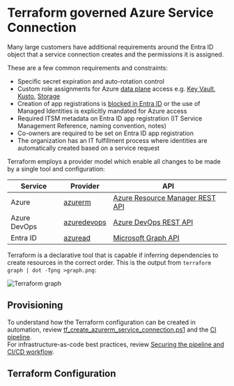 # Terraform governed Azure Service Connection

Many large customers have additional requirements around the Entra ID object that a service connection creates and the permissions it is assigned.

These are a few common requirements and constraints:

- Specific secret expiration and auto-rotation control
- Custom role assignments for Azure [data plane](https://learn.microsoft.com/azure/key-vault/general/rbac-guide?tabs=azure-cli#azure-built-in-roles-for-key-vault-data-plane-operations) access e.g. [Key Vault](https://learn.microsoft.com/azure/key-vault/general/rbac-guide?tabs=azure-cli#azure-built-in-roles-for-key-vault-data-plane-operations), [Kusto](https://learn.microsoft.com/azure/data-explorer/kusto/access-control/role-based-access-control), [Storage](https://learn.microsoft.com/azure/storage/blobs/assign-azure-role-data-access?tabs=portal)
- Creation of app registrations is [blocked in Entra ID](https://learn.microsoft.com/entra/identity/role-based-access-control/delegate-app-roles#restrict-who-can-create-applications) or the use of Managed Identities is explicitly mandated for Azure access
- Required ITSM metadata on Entra ID app registration (IT Service Management Reference, naming convention, notes)
- Co-owners are required to be set on Entra ID app registration
- The organization has an IT fulfillment process where identities are automatically created based on a service request

Terraform employs a provider model which enable all changes to be made by a single tool and configuration:

| Service      | Provider | API |
|--------------|----------|-----|
| Azure        | [azurerm](https://registry.terraform.io/providers/hashicorp/azurerm/latest/docs)     | [Azure Resource Manager REST API](https://learn.microsoft.com/rest/api/resources/) |
| Azure DevOps | [azuredevops](https://registry.terraform.io/providers/microsoft/azuredevops/latest/docs) | [Azure DevOps REST API](https://learn.microsoft.com/rest/api/azure/devops/serviceendpoint/endpoints) |
| Entra ID     | [azuread](https://registry.terraform.io/providers/hashicorp/azuread/latest/docs)     | [Microsoft Graph API](https://learn.microsoft.com/graph/use-the-api) |

Terraform is a declarative tool that is capable if inferring dependencies to create resources in the correct order. This is the output from `terraform graph | dot -Tpng >graph.png`:

![Terraform graph](graph.png)

## Provisioning

To understand how the Terraform configuration can be created in automation, review
[tf_create_azurerm_service_connection.ps1](../../../scripts/azure-devops/tf_create_azurerm_service_connection.ps1) and the
[CI pipeline](azure-pipelines.yml).  
For infrastructure-as-code best practices, review [Securing the pipeline and CI/CD workflow](https://learn.microsoft.com/azure/cloud-adoption-framework/secure/best-practices/secure-devops).


## Terraform Configuration